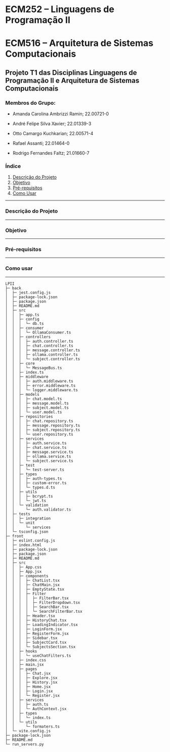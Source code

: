 # ECM252 – Linguagens de Programação II
# ECM516 – Arquitetura de Sistemas Computacionais

## Projeto T1 das Disciplinas Linguagens de Programação II e Arquitetura de Sistemas Computacionais

### Membros do Grupo:

- Amanda Carolina Ambrizzi Ramin; 22.00721-0

- André Felipe Silva Xavier; 22.01339-3

- Otto Camargo Kuchkarian; 22.00571-4

- Rafael Assanti; 22.01464-0

- Rodrigo Fernandes Faltz; 21.01660-7

### Índice
1. [Descrição do Projeto](#descrição-do-projeto)
2. [Objetivo](#objetivo)
3. [Pré-requisitos](#pré-requisitos)  
4. [Como Usar](#como-usar)  

---

### Descrição do Projeto

---

### Objetivo

---

### Pré-requisitos

---

### Como usar

---

```
LPII
├─ back
│  ├─ jest.config.js
│  ├─ package-lock.json
│  ├─ package.json
│  ├─ README.md
│  ├─ src
│  │  ├─ app.ts
│  │  ├─ config
│  │  │  └─ db.ts
│  │  ├─ consumer
│  │  │  └─ OllamaConsumer.ts
│  │  ├─ controllers
│  │  │  ├─ auth.controller.ts
│  │  │  ├─ chat.controller.ts
│  │  │  ├─ message.controller.ts
│  │  │  ├─ ollama.controller.ts
│  │  │  └─ subject.controller.ts
│  │  ├─ core
│  │  │  └─ MessageBus.ts
│  │  ├─ index.ts
│  │  ├─ middleware
│  │  │  ├─ auth.middleware.ts
│  │  │  ├─ error.middleware.ts
│  │  │  └─ logger.middleware.ts
│  │  ├─ models
│  │  │  ├─ chat.model.ts
│  │  │  ├─ message.model.ts
│  │  │  ├─ subject.model.ts
│  │  │  └─ user.model.ts
│  │  ├─ repositories
│  │  │  ├─ chat.repository.ts
│  │  │  ├─ message.repository.ts
│  │  │  ├─ subject.repository.ts
│  │  │  └─ user.repository.ts
│  │  ├─ services
│  │  │  ├─ auth.service.ts
│  │  │  ├─ chat.service.ts
│  │  │  ├─ message.service.ts
│  │  │  ├─ ollama.service.ts
│  │  │  └─ subject.service.ts
│  │  ├─ test
│  │  │  └─ test-server.ts
│  │  ├─ types
│  │  │  ├─ auth-types.ts
│  │  │  ├─ custom-error.ts
│  │  │  └─ types.d.ts
│  │  ├─ utils
│  │  │  ├─ bcrypt.ts
│  │  │  └─ jwt.ts
│  │  └─ validation
│  │     └─ auth.validator.ts
│  ├─ tests
│  │  ├─ integration
│  │  └─ unit
│  │     └─ services
│  └─ tsconfig.json
├─ front
│  ├─ eslint.config.js
│  ├─ index.html
│  ├─ package-lock.json
│  ├─ package.json
│  ├─ README.md
│  ├─ src
│  │  ├─ App.css
│  │  ├─ App.jsx
│  │  ├─ components
│  │  │  ├─ ChatList.tsx
│  │  │  ├─ ChatMain.jsx
│  │  │  ├─ EmptyState.tsx
│  │  │  ├─ Filter
│  │  │  │  ├─ FilterBar.tsx
│  │  │  │  ├─ FilterDropdown.tsx
│  │  │  │  ├─ SearchBar.tsx
│  │  │  │  └─ SearchFilterBar.tsx
│  │  │  ├─ Header.tsx
│  │  │  ├─ HistoryChat.tsx
│  │  │  ├─ LoadingIndicator.tsx
│  │  │  ├─ LoginForm.jsx
│  │  │  ├─ RegisterForm.jsx
│  │  │  ├─ Sidebar.tsx
│  │  │  ├─ SubjectCard.tsx
│  │  │  └─ SubjectsSection.tsx
│  │  ├─ hooks
│  │  │  └─ useChatFilters.ts
│  │  ├─ index.css
│  │  ├─ main.jsx
│  │  ├─ pages
│  │  │  ├─ Chat.jsx
│  │  │  ├─ Explore.jsx
│  │  │  ├─ History.jsx
│  │  │  ├─ Home.jsx
│  │  │  ├─ Login.jsx
│  │  │  └─ Register.jsx
│  │  ├─ services
│  │  │  ├─ auth.ts
│  │  │  └─ AuthContext.jsx
│  │  ├─ types
│  │  │  └─ index.ts
│  │  └─ utils
│  │     └─ formaters.ts
│  └─ vite.config.js
├─ package-lock.json
├─ README.md
└─ run_servers.py

```